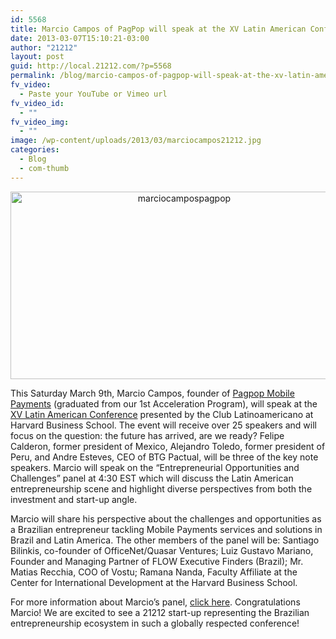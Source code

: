 ```yaml
---
id: 5568
title: Marcio Campos of PagPop will speak at the XV Latin American Conference this Saturday!
date: 2013-03-07T15:10:21-03:00
author: "21212"
layout: post
guid: http://local.21212.com/?p=5568
permalink: /blog/marcio-campos-of-pagpop-will-speak-at-the-xv-latin-american-conference-this-saturday/
fv_video:
  - Paste your YouTube or Vimeo url
fv_video_id:
  - ""
fv_video_img:
  - ""
image: /wp-content/uploads/2013/03/marciocampos21212.jpg
categories:
  - Blog
  - com-thumb
---
```

<p style="text-align: center;">
  <a href="http://local.21212.com/wp-content/uploads/2013/03/marciocampospagpop.jpg"><img class="size-full wp-image-5577 aligncenter" alt="marciocampospagpop" src="http://local.21212.com/wp-content/uploads/2013/03/marciocampospagpop.jpg" width="540" height="300" srcset="http://localhost:8080/wp-content/uploads/2013/03/marciocampospagpop.jpg 540w, http://localhost:8080/wp-content/uploads/2013/03/marciocampospagpop-300x166.jpg 300w" sizes="(max-width: 540px) 100vw, 540px" /></a>
</p>

This Saturday March 9th, Marcio Campos, founder of [Pagpop Mobile Payments](https://www.pagpop.com.br/) (graduated from our 1st Acceleration Program), will speak at the [XV Latin American Conference](http://www.latamconferencehbs.net/) presented by the Club Latinoamericano at Harvard Business School. The event will receive over 25 speakers and will focus on the question: the future has arrived, are we ready? Felipe Calderon, former president of Mexico, Alejandro Toledo, former president of Peru, and Andre Esteves, CEO of BTG Pactual, will be three of the key note speakers. Marcio will speak on the “Entrepreneurial Opportunities and Challenges” panel at 4:30 EST which will discuss the Latin American entrepreneurship scene and highlight diverse perspectives from both the investment and start-up angle.

Marcio will share his perspective about the challenges and opportunities as a Brazilian entrepreneur tackling Mobile Payments services and solutions in Brazil and Latin America. The other members of the panel will be: Santiago Bilinkis, co-founder of OfficeNet/Quasar Ventures; Luiz Gustavo Mariano, Founder and Managing Partner of FLOW Executive Finders (Brazil); Mr. Matias Recchia, COO of Vostu; Ramana Nanda, Faculty Affiliate at the Center for International Development at the Harvard Business School.

For more information about Marcio’s panel, [click here](http://www.latamconferencehbs.net/panels/#toppanel6). Congratulations Marcio! We are excited to see a 21212 start-up representing the Brazilian entrepreneurship ecosystem in such a globally respected conference!